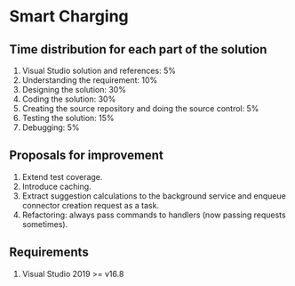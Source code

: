 # Smart Charging

## Time distribution for each part of the solution

1. Visual Studio solution and references: 5%
2. Understanding the requirement: 10%
3. Designing the solution: 30%
4. Coding the solution: 30%
5. Creating the source repository and doing the source control: 5%
6. Testing the solution: 15%
7. Debugging: 5%

## Proposals for improvement
1. Extend test coverage.
2. Introduce caching.
3. Extract suggestion calculations to the background service and enqueue connector creation request as a task.
4. Refactoring: always pass commands to handlers (now passing requests sometimes).

## Requirements
1. Visual Studio 2019 >= v16.8